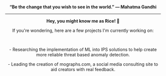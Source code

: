 <div align="center">
  <br>
  <p><strong>“Be the change that you wish to see in the world.” ― Mahatma Gandhi</strong></p>
</div>

<hr>

<div align="center">
  <p><strong>Hey, you might know me as Rice! 🍚</strong></p>
  <p>If you're wondering, here are a few projects I'm currently working on:</p>
  <br>
  <p>- Researching the implementation of ML into IPS solutions to help create more reliable threat based anomaly detection.</p>
  <p>- Leading the creation of mographs.com, a social media consulting site to aid creators with real feedback.</p>
</div>
